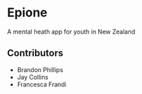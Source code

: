 # Epione
A mental heath app for youth in New Zealand

## Contributors
* Brandon Phillips
* Jay Collins
* Francesca Frandi